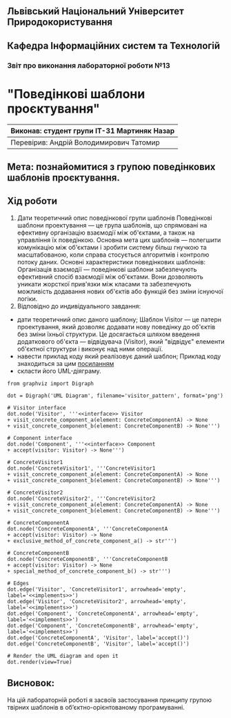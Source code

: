 ## Львівський Національний Університет Природокористування
## Кафедра Інформаційних систем та Технологій

### Звіт про виконання лабораторної роботи №13
# "Поведінкові шаблони проєктування"

| Виконав: студент групи ІТ-31 Мартиняк Назар     |
|----------------------------------------------|
| Перевірив: Андрій Володимирович Татомир               |

## Мета: познайомитися з групою поведінкових шаблонів проєктування.

## Хід роботи
1. Дати теоретичний опис поведінкової групи шаблонів
Поведінкові шаблони проектування — це група шаблонів, що спрямовані на ефективну організацію взаємодії між об'єктами, а також на управління їх поведінкою. Основна мета цих шаблонів — полегшити комунікацію між об'єктами і зробити систему більш гнучкою та масштабованою, коли справа стосується алгоритмів і контролю потоку даних.
Основні характеристики поведінкових шаблонів:
Організація взаємодії — поведінкові шаблони забезпечують ефективний спосіб взаємодії між об'єктами. Вони дозволяють уникати жорсткої прив'язки між класами та забезпечують можливість додавання нових об'єктів або функцій без зміни існуючої логіки.
2. Відповідно до индивідуального завдання:
- дати теоретичний опис даного шаблону;
Шаблон Visitor — це патерн проектування, який дозволяє додавати нову поведінку до об'єктів без зміни їхньої структури. Це досягається шляхом введення додаткового об'єкта — відвідувача (Visitor), який "відвідує" елементи об'єктної структури і виконує над ними операції.
- навести приклад коду який реалізовує даний шаблон;
Приклад коду знаходиться за цим [посиланням](1.2.py)
- скласти його UML-діяграму.
```mermaid
from graphviz import Digraph

dot = Digraph('UML Diagram', filename='visitor_pattern', format='png')

# Visitor interface
dot.node('Visitor', '''<<interface>> Visitor
+ visit_concrete_component_a(element: ConcreteComponentA) -> None
+ visit_concrete_component_b(element: ConcreteComponentB) -> None''')

# Component interface
dot.node('Component', '''<<interface>> Component
+ accept(visitor: Visitor) -> None''')

# ConcreteVisitor1
dot.node('ConcreteVisitor1', '''ConcreteVisitor1
+ visit_concrete_component_a(element: ConcreteComponentA) -> None
+ visit_concrete_component_b(element: ConcreteComponentB) -> None''')

# ConcreteVisitor2
dot.node('ConcreteVisitor2', '''ConcreteVisitor2
+ visit_concrete_component_a(element: ConcreteComponentA) -> None
+ visit_concrete_component_b(element: ConcreteComponentB) -> None''')

# ConcreteComponentA
dot.node('ConcreteComponentA', '''ConcreteComponentA
+ accept(visitor: Visitor) -> None
+ exclusive_method_of_concrete_component_a() -> str''')

# ConcreteComponentB
dot.node('ConcreteComponentB', '''ConcreteComponentB
+ accept(visitor: Visitor) -> None
+ special_method_of_concrete_component_b() -> str''')

# Edges
dot.edge('Visitor', 'ConcreteVisitor1', arrowhead='empty', label='<<implements>>')
dot.edge('Visitor', 'ConcreteVisitor2', arrowhead='empty', label='<<implements>>')
dot.edge('Component', 'ConcreteComponentA', arrowhead='empty', label='<<implements>>')
dot.edge('Component', 'ConcreteComponentB', arrowhead='empty', label='<<implements>>')
dot.edge('ConcreteComponentA', 'Visitor', label='accept()')
dot.edge('ConcreteComponentB', 'Visitor', label='accept()')

# Render the UML diagram and open it
dot.render(view=True)
```


## Висновок:
На цій лабораторній роботі я засвоїв застосування принципу групою твірних шаблонів в
об’єктно-орієнтованому програмуванні.
